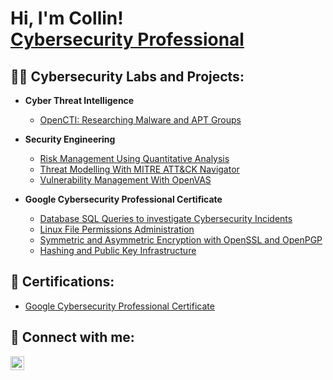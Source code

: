 <h1>Hi, I'm Collin! <br/><a href="https://www.linkedin.com/in/cybercollinlittle/">Cybersecurity Professional</a>

<h2>👨‍💻 Cybersecurity Labs and Projects:</h2>

- <b>Cyber Threat Intelligence</b>
  - [OpenCTI: Researching Malware and APT Groups](https://github.com/cybercollin/OpenCTI)

- <b>Security Engineering</b>
  - [Risk Management Using Quantitative Analysis](https://github.com/cybercollin/RiskManagementQuantitativeAnalysis)
  - [Threat Modelling With MITRE ATT&CK Navigator](https://github.com/cybercollin/UnderConstruction)
  - [Vulnerability Management With OpenVAS](https://github.com/cybercollin/VulnMgmtLab)
  
- <b>Google Cybersecurity Professional Certificate </b>
  - [Database SQL Queries to investigate Cybersecurity Incidents](https://github.com/cybercollin/SQLQueries)
  - [Linux File Permissions Administration](https://github.com/cybercollin/LinuxFilePermissions)
  - [Symmetric and Asymmetric Encryption with OpenSSL and OpenPGP](https://github.com/cybercollin/UnderConstruction)
  - [Hashing and Public Key Infrastructure](https://github.com/cybercollin/UnderConstruction)

<h2>📜 Certifications:</h2>

- [Google Cybersecurity Professional Certificate](https://coursera.org/share/ba1b2c907ed9ac8241cab99c38f86006)

<h2> 🤳 Connect with me:</h2>

[<img align="left" alt="Collin Little | LinkedIn" width="22px" src="https://cdn.jsdelivr.net/npm/simple-icons@v3/icons/linkedin.svg" />][linkedin]

[linkedin]: https://linkedin.com/in/cybercollinlittle
